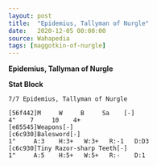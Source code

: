```yaml
---
layout: post
title:  "Epidemius, Tallyman of Nurgle"
date:   2020-12-05 00:00:00
source: Wahapedia
tags: [maggotkin-of-nurgle]
---
```


**Epidemius, Tallyman of Nurgle**

**Stat Block**
```
7/7 Epidemius, Tallyman of Nurgle
```

```
[56f442]M     W     B     Sa    [-]
4"    7     10    4+    
[e85545]Weapons[-]
[c6c930]Balesword[-]
1"     A:3    H:3+   W:3+   R:-1   D:D3  
[c6c930]Tiny Razor-sharp Teeth[-]
1"     A:5    H:5+   W:5+   R:-    D:1   
```
    